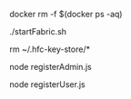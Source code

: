 docker rm -f $(docker ps -aq)

./startFabric.sh

rm ~/.hfc-key-store/*

node registerAdmin.js

node registerUser.js
